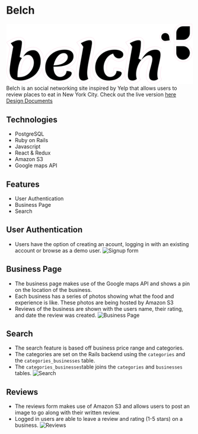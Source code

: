# Belch     
![logo](app/assets/images/logo.png)
Belch is an social networking site inspired by Yelp that allows users to review places to eat in New York City. 
Check out the live version [here](https://belch-aa.herokuapp.com/#/)
[Design Documents](https://github.com/elvinv123/belch/wiki/)
## Technologies
* PostgreSQL
* Ruby on Rails
* Javascript
* React & Redux
* Amazon S3
* Google maps API

## Features
* User Authentication
* Business Page
* Search

## User Authentication
* Users have the option of creating an acount, logging in with an existing account or browse as a demo user.
![Signup form](app/assets/images/signup_form_belch.gif)

## Business Page
* The business page makes use of the Google maps API and shows a pin on the location of the business.
* Each business has a series of photos showing what the food and experience is like. These photos are being hosted by Amazon S3
* Reviews of the business are shown with the users name, their rating, and date the review was created.
![Business Page](app/assets/images/belch_business_page.gif)

## Search
* The search feature is based off business price range and categories.
* The categories are set on the Rails backend using the `categories` and the `categories_businesses` table.
* The `categories_businesses`table joins the `categories` and `businesses` tables.
![Search](app/assets/images/belch_search.gif)

## Reviews
* The reviews form makes use of Amazon S3 and allows users to post an image to go along with their written review.
* Logged in users are able to leave a review and rating (1-5 stars) on a business.
![Reviews](app/assets/images/belch_review.gif)
